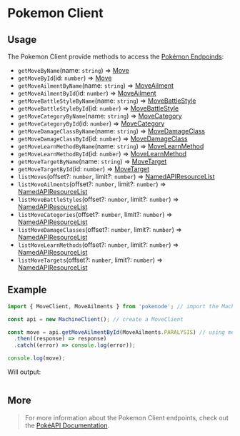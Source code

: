 # Pokemon Client

## Usage

The Pokemon Client provide methods to access the [Pokémon Endpoinds](https://pokeapi.co/docs/v2#pokemon-section):

- `getMoveByName`(name: `string`) => [Move](typings/move-typings?id=move)
- `getMoveById`(id: `number`) => [Move](typings/move-typings?id=move)
- `getMoveAilmentByName`(name: `string`) => [MoveAilment](typings/move-typings?id=move-ailment)
- `getMoveAilmentById`(id: `number`) => [MoveAilment](typings/move-typings?id=move-ailment)
- `getMoveBattleStyleByName`(name: `string`) => [MoveBattleStyle](typings/move-typings?id=move-battle-style)
- `getMoveBattleStyleById`(id: `number`) => [MoveBattleStyle](typings/move-typings?id=move-battle-style)
- `getMoveCategoryByName`(name: `string`) => [MoveCategory](typings/move-typings?id=move-category)
- `getMoveCategoryById`(id: `number`) => [MoveCategory](typings/move-typings?id=move-category)
- `getMoveDamageClassByName`(name: `string`) => [MoveDamageClass](typings/move-typings?id=move-damage-class)
- `getMoveDamageClassById`(id: `number`) => [MoveDamageClass](typings/move-typings?id=move-damage-class)
- `getMoveLearnMethodByName`(name: `string`) => [MoveLearnMethod](typings/move-typings?id=move-learn-method)
- `getMoveLearnMethodById`(id: `number`) => [MoveLearnMethod](typings/move-typings?id=move-learn-method)
- `getMoveTargetByName`(name: `string`) => [MoveTarget](typings/move-typings?id=move-target)
- `getMoveTargetById`(id: `number`) => [MoveTarget](typings/move-typings?id=move-target)
- `listMoves`(offset?: `number`, limit?: `number`) => [NamedAPIResourceList](typings/common-typings?id=named-api-resource-list)
- `listMoveAilments`(offset?: `number`, limit?: `number`) => [NamedAPIResourceList](typings/common-typings?id=named-api-resource-list)
- `listMoveBattleStyles`(offset?: `number`, limit?: `number`) => [NamedAPIResourceList](typings/common-typings?id=named-api-resource-list)
- `listMoveCategories`(offset?: `number`, limit?: `number`) => [NamedAPIResourceList](typings/common-typings?id=named-api-resource-list)
- `listMoveDamageClasses`(offset?: `number`, limit?: `number`) => [NamedAPIResourceList](typings/common-typings?id=named-api-resource-list)
- `listMoveLearnMethods`(offset?: `number`, limit?: `number`) => [NamedAPIResourceList](typings/common-typings?id=named-api-resource-list)
- `listMoveTargets`(offset?: `number`, limit?: `number`) => [NamedAPIResourceList](typings/common-typings?id=named-api-resource-list)

## Example

```js
import { MoveClient, MoveAilments } from 'pokenode'; // import the MachineClient (MoveAilments enum is fully optional)

const api = new MachineClient(); // create a MoveClient

const move = api.getMoveAilmentById(MoveAilments.PARALYSIS) // using method getMoveAilmentById()
  .then((response) => response)
  .catch((error) => console.log(error));

console.log(move);
```

Will output:

```json

```

## More

> For more information about the Pokemon Client endpoints, check out the [PokéAPI Documentation](https://pokeapi.co/docs/v2#pokemon-section).
